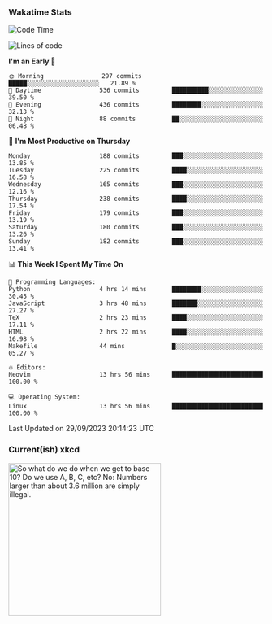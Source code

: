 ### Wakatime Stats
<!--START_SECTION:waka-->
![Code Time](http://img.shields.io/badge/Code%20Time-1%2C972%20hrs%2021%20mins-blue)

![Lines of code](https://img.shields.io/badge/From%20Hello%20World%20I%27ve%20Written-821.7%20thousand%20lines%20of%20code-blue)

**I'm an Early 🐤** 

```text
🌞 Morning                297 commits         █████░░░░░░░░░░░░░░░░░░░░   21.89 % 
🌆 Daytime                536 commits         ██████████░░░░░░░░░░░░░░░   39.50 % 
🌃 Evening                436 commits         ████████░░░░░░░░░░░░░░░░░   32.13 % 
🌙 Night                  88 commits          ██░░░░░░░░░░░░░░░░░░░░░░░   06.48 % 
```
📅 **I'm Most Productive on Thursday** 

```text
Monday                   188 commits         ███░░░░░░░░░░░░░░░░░░░░░░   13.85 % 
Tuesday                  225 commits         ████░░░░░░░░░░░░░░░░░░░░░   16.58 % 
Wednesday                165 commits         ███░░░░░░░░░░░░░░░░░░░░░░   12.16 % 
Thursday                 238 commits         ████░░░░░░░░░░░░░░░░░░░░░   17.54 % 
Friday                   179 commits         ███░░░░░░░░░░░░░░░░░░░░░░   13.19 % 
Saturday                 180 commits         ███░░░░░░░░░░░░░░░░░░░░░░   13.26 % 
Sunday                   182 commits         ███░░░░░░░░░░░░░░░░░░░░░░   13.41 % 
```


📊 **This Week I Spent My Time On** 

```text
💬 Programming Languages: 
Python                   4 hrs 14 mins       ████████░░░░░░░░░░░░░░░░░   30.45 % 
JavaScript               3 hrs 48 mins       ███████░░░░░░░░░░░░░░░░░░   27.27 % 
TeX                      2 hrs 23 mins       ████░░░░░░░░░░░░░░░░░░░░░   17.11 % 
HTML                     2 hrs 22 mins       ████░░░░░░░░░░░░░░░░░░░░░   16.98 % 
Makefile                 44 mins             █░░░░░░░░░░░░░░░░░░░░░░░░   05.27 % 

🔥 Editors: 
Neovim                   13 hrs 56 mins      █████████████████████████   100.00 % 

💻 Operating System: 
Linux                    13 hrs 56 mins      █████████████████████████   100.00 % 
```


 Last Updated on 29/09/2023 20:14:23 UTC
<!--END_SECTION:waka-->

### Current(ish) xkcd
<a id="xkcd-a" title="So what do we do when we get to base 10? Do we use A, B, C, etc? No: Numbers larger than about 3.6 million are simply illegal." href="https://www.xkcd.com" target="_blank">
        <img align="center" id="xkcd-img" src="https://imgs.xkcd.com/comics/factorial_numbers.png" alt="So what do we do when we get to base 10? Do we use A, B, C, etc? No: Numbers larger than about 3.6 million are simply illegal." height=300 />
</a>
